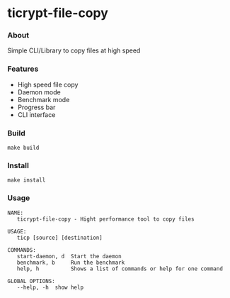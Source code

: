 # ticrypt-file-copy

### About
Simple CLI/Library to copy files at high speed

### Features
- High speed file copy
- Daemon mode
- Benchmark mode
- Progress bar
- CLI interface


### Build
```make build```

### Install
```make install```

### Usage
```
NAME:
   ticrypt-file-copy - Hight performance tool to copy files

USAGE:
   ticp [source] [destination]

COMMANDS:
   start-daemon, d  Start the daemon
   benchmark, b     Run the benchmark
   help, h          Shows a list of commands or help for one command

GLOBAL OPTIONS:
   --help, -h  show help
```

